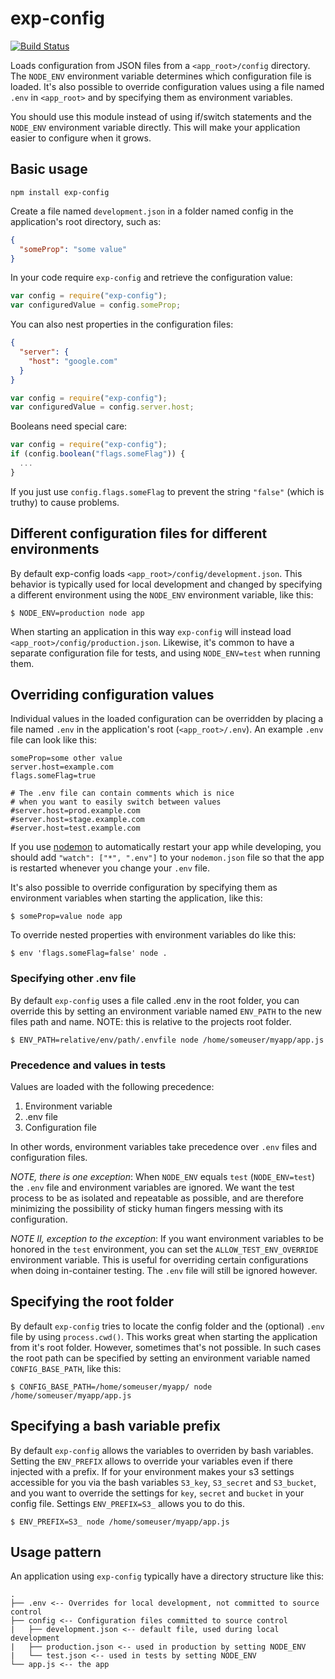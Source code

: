 exp-config
=========

[![Build Status](https://travis-ci.org/ExpressenAB/exp-config.svg?branch=master)](https://travis-ci.org/ExpressenAB/exp-config)

Loads configuration from JSON files from a `<app_root>/config` directory. The `NODE_ENV` environment variable determines which configuration file is loaded. It's also possible to override configuration values using a file named `.env` in `<app_root>` and by specifying them as environment variables.

You should use this module instead of using if/switch statements and the `NODE_ENV` environment variable directly. This will make your application easier to configure when it grows.

## Basic usage

```
npm install exp-config
```

Create a file named `development.json` in a folder named config in the application's root directory, such as:

```json
{
  "someProp": "some value"
}
```

In your code require `exp-config` and retrieve the configuration value:


```javascript
var config = require("exp-config");
var configuredValue = config.someProp;
```

You can also nest properties in the configuration files:

```json
{
  "server": {
    "host": "google.com"
  }
}
```

```javascript
var config = require("exp-config");
var configuredValue = config.server.host;
```

Booleans need special care:

```javascript
var config = require("exp-config");
if (config.boolean("flags.someFlag")) {
  ...
}
```

If you just use `config.flags.someFlag` to prevent the string `"false"` (which is truthy) to cause problems.


## Different configuration files for different environments

By default exp-config loads `<app_root>/config/development.json`. This behavior is typically used for local development and changed by specifying a different environment using the `NODE_ENV` environment variable, like this:

```
$ NODE_ENV=production node app
```

When starting an application in this way `exp-config` will instead load `<app_root>/config/production.json`. Likewise, it's common to have a separate configuration file for tests, and using `NODE_ENV=test` when running them.

## Overriding configuration values

Individual values in the loaded configuration can be overridden by placing a file named `.env` in the application's root (`<app_root>/.env`). An example `.env` file can look like this:

```
someProp=some other value
server.host=example.com
flags.someFlag=true

# The .env file can contain comments which is nice
# when you want to easily switch between values
#server.host=prod.example.com
#server.host=stage.example.com
#server.host=test.example.com
```

If you use [nodemon](http://nodemon.io/) to automatically restart your app while developing, you should add `"watch": ["*", ".env"]` to your `nodemon.json` file so that the app is restarted whenever you change your `.env` file.

It's also possible to override configuration by specifying them as environment variables when starting the application, like this:

```
$ someProp=value node app
```

To override nested properties with environment variables do like this:

```
$ env 'flags.someFlag=false' node .
```

### Specifying other .env file

By default `exp-config` uses a file called .env in the root folder, you can override this by setting an environment variable named `ENV_PATH` to the new files path and name. NOTE: this is relative to the projects root folder.

```
$ ENV_PATH=relative/env/path/.envfile node /home/someuser/myapp/app.js
```

### Precedence and values in tests

Values are loaded with the following precedence:

1. Environment variable
2. .env file
3. Configuration file

In other words, environment variables take precedence over `.env` files and configuration files.

_NOTE, there is one exception_: When `NODE_ENV` equals `test` (`NODE_ENV=test`) the `.env` file and environment variables are ignored. We want the test process to be as isolated and repeatable as possible, and are therefore minimizing the possibility of sticky human fingers messing with its configuration.

_NOTE II, exception to the exception_: If you want environment variables to be honored in the `test` environment, you can set the `ALLOW_TEST_ENV_OVERRIDE` environment variable. This is useful for overriding certain configurations when doing in-container testing. The `.env` file will still be ignored however.


## Specifying the root folder

By default `exp-config` tries to locate the config folder and the (optional) `.env` file by using `process.cwd()`. This works great when starting the application from it's root folder. However, sometimes that's not possible. In such cases the root path can be specified by setting an environment variable named `CONFIG_BASE_PATH`, like this:

```
$ CONFIG_BASE_PATH=/home/someuser/myapp/ node /home/someuser/myapp/app.js
```

## Specifying a bash variable prefix

By default `exp-config` allows the variables to overriden by bash variables. Setting the `ENV_PREFIX` allows to override your variables even if there injected with a prefix. If for your environment makes your s3 settings accessible for you via the bash variables `S3_key`, `S3_secret` and `S3_bucket`, and you want to override the settings for `key`, `secret` and `bucket` in your config file. Settings `ENV_PREFIX=S3_` allows you to do this.

```
$ ENV_PREFIX=S3_ node /home/someuser/myapp/app.js
```

## Usage pattern

An application using `exp-config` typically have a directory structure like this:

```
.
├── .env <-- Overrides for local development, not committed to source control
├── config <-- Configuration files committed to source control
|   ├── development.json <-- default file, used during local development
|   ├── production.json <-- used in production by setting NODE_ENV
|   └── test.json <-- used in tests by setting NODE_ENV
└── app.js <-- the app
```

